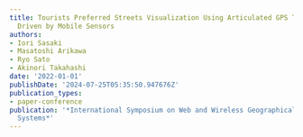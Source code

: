```yaml
---
title: Tourists Preferred Streets Visualization Using Articulated GPS Trajectories
  Driven by Mobile Sensors
authors:
- Iori Sasaki
- Masatoshi Arikawa
- Ryo Sato
- Akinori Takahashi
date: '2022-01-01'
publishDate: '2024-07-25T05:35:50.947676Z'
publication_types:
- paper-conference
publication: '*International Symposium on Web and Wireless Geographical Information
  Systems*'
---
```

